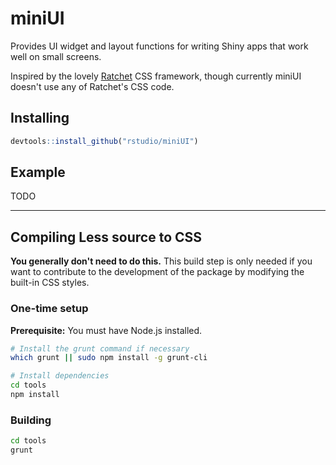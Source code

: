 # miniUI

Provides UI widget and layout functions for writing Shiny apps that work well on small screens.

Inspired by the lovely [Ratchet](http://goratchet.com/) CSS framework, though currently miniUI doesn't use any of Ratchet's CSS code.
    
## Installing

```r
devtools::install_github("rstudio/miniUI")
```

## Example

TODO

---

## Compiling Less source to CSS

**You generally don't need to do this.** This build step is only needed if you want to contribute to the development of the package by modifying the built-in CSS styles.

### One-time setup

**Prerequisite:** You must have Node.js installed.

```sh
# Install the grunt command if necessary
which grunt || sudo npm install -g grunt-cli

# Install dependencies
cd tools
npm install
```

### Building

```sh
cd tools
grunt
```
